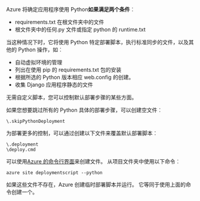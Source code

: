 Azure 将确定应用程序使用 Python**如果满足两个条件**︰

- requirements.txt 在根文件夹中的文件
- 根文件夹中的任何.py 文件或指定 python 的 runtime.txt

当这种情况下时，它将使用 Python 特定部署脚本，执行标准同步的文件，以及其他的 Python 操作，如︰

- 自动虚拟环境的管理
- 列出在使用 pip 的 requirements.txt 包的安装
- 根据所选的 Python 版本相应 web.config 的创建。
- 收集 Django 应用程序静态的文件

无需自定义脚本，您可以控制默认部署步骤的某些方面。

如果您想要跳过所有的 Python 具体的部署步骤，可以创建空文件︰

    \.skipPythonDeployment

为部署更多的控制，可以通过创建以下文件来覆盖默认部署脚本︰

    \.deployment
    \deploy.cmd

可以使用[Azure 的命令行界面][]来创建文件。  从项目文件夹中使用以下命令︰

    azure site deploymentscript --python

如果这些文件不存在，Azure 创建临时部署脚本并运行。  它等同于使用上面的命令创建一个。

[Azure 的命令行界面]: http://azure.microsoft.com/downloads/
